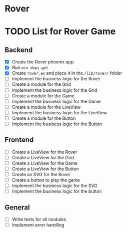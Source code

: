 # Rover

# TODO List for Rover Game

## Backend
- [x] Create the Rover phoenix app
- [x] Run `mix deps.get`
- [x] Create `rover.ex` and place it in the `/lib/rover/` folder
- [ ] Implement the business logic for the Rover
- [ ] Create a module for the Grid
- [ ] Implement the business logic for the Grid
- [ ] Create a module for the Game
- [ ] Implement the business logic for the Game
- [ ] Create a module for the LiveView
- [ ] Implement the business logic for the LiveView
- [ ] Create a module for the Button
- [ ] Implement the business logic for the Button

## Frontend
- [ ] Create a LiveView for the Rover
- [ ] Create a LiveView for the Grid
- [ ] Create a LiveView for the Game
- [ ] Create a LiveView for the Button
- [ ] Create an SVG for the Rover
- [ ] Create a button to play the game
- [ ] Implement the business logic for the SVG
- [ ] Implement the business logic for the button

## General
- [ ] Write tests for all modules
- [ ] Implement error handling